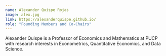 ```yaml
---
name: Alexander Quispe Rojas
image: alex.jpg
link: https://alexanderquispe.github.io/
role: "Founding Members and Co-Chairs"
---
```

Alexander Quispe is a Professor of Economics and Mathematics at PUCP with research interests in Econometrics, Quantitative Economics, and Data Science.
